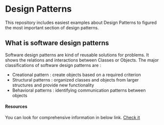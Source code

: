 <h1>Design Patterns</h1>
This repository includes easiest examples about Design Patterns to figured the most important section of design patterns.

<h2>What is software design patterns</h2>
Software design patterns are kind of reusable solutions for problems. It shows the relations and interactions between Classes or Objects. The major classifications of software design patterns are : 

- Creational pattern : create objects based on a required criterion
- Structural patterns : organized classes and objects from larger structures and provide new functionality
- Behavioral patterns : identifying communication patterns between objects

<h4>Resources</h4>
You can look for comprehensive information in below link.
<a href="https://en.wikipedia.org/wiki/Software_design_pattern">Check it</a>
